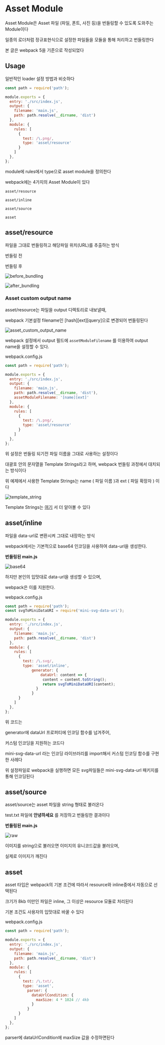 
# Asset Module

Asset Module은 Asset 파일 (파일, 폰트, 사진 등)을 번들링할 수 있도록 도와주는 Module이다

일종의 로더처럼 정규표현식으로 설정한 파일들을 모듈을 통해 처리하고 번들링한다

본 글은 webpack 5을 기준으로 작성되었다

## Usage

일반적인 loader 설정 방법과 비슷하다

```jsx
const path = require('path');

module.exports = {
  entry: './src/index.js',
  output: {
    filename: 'main.js',
    path: path.resolve(__dirname, 'dist')
  },
  module: {
    rules: [
      {
        test: /\.png/,
        type: 'asset/resource'
      }
    ]
  },
};
```

module에 rules에서 type으로 asset module을 정의한다

webpack에는 4가지의 Asset Module이 있다

`asset/resource`

`asset/inline`

`asset/source`

`asset`

## asset/resource

파일을 그대로 번들링하고 해당파일 위치(URL)를 추출하는 방식

번들링 전

번들링 후

![before_bundling](https://user-images.githubusercontent.com/40623433/180764900-780fc3b6-967c-43a9-891a-87ba9825d3d4.png)

![after_bundling](https://user-images.githubusercontent.com/40623433/180765310-25d6e55d-0717-4044-96c3-2a092e6c42b9.png)

### Asset custom output name

asset/resource는 파일을 output 디렉토리로 내보낼때,

webpack 기본설정 filename인 [hash][ext][query]으로 변경되어 번들링된다

![asset_custom_output_name](https://user-images.githubusercontent.com/40623433/180765462-c0e3ed81-2830-4c65-b83c-2b4b881ff883.png)


webpack 설정에서 output 필드에 `assetModuleFilename` 를 이용하여 output name을 설정할 수 있다.

webpack.config.js

```jsx
const path = require('path');

module.exports = {
  entry: './src/index.js',
  output: {
    filename: 'main.js',
    path: path.resolve(__dirname, 'dist'),
    assetModuleFilename: '[name][ext]'
  },
  module: {
    rules: [
      {
        test: /\.png/,
        type: 'asset/resource'
      }
    ]
  },
};
```

 위 설정은 번들링 되기전 파일 이름을 그대로 사용하는 설정이다

대괄호 안의 문자열을 Template Strings라고 하며, webpack 번들링 과정에서 대치되는 방식이다

위 예제에서 사용한 Template Strings는 name ( 파일 이름 )과 ext ( 파일 확장자 ) 이다

![template_string](https://user-images.githubusercontent.com/40623433/180765549-4d115ed9-a11b-41ff-9d0a-4121cb29a965.png)

Template Strings는 [여기](https://webpack.js.org/configuration/output/#template-strings) 서 더 알아볼 수 있다

## asset/inline

파일을 data-url로 변환시켜 그대로 내장하는 방식

webpack에서는 기본적으로 base64 인코딩을 사용하여 data-url을 생성한다.

**번들링된 main.js**

![base64](https://user-images.githubusercontent.com/40623433/180765639-6f9fc7d4-28bc-418c-bdaf-0aa03760e388.png)


하지만 본인의 입맛대로 data-url을 생성할 수 있으며,

webpack은 이를 지원한다.

webpack.config.js

```jsx
const path = require('path');
const svgToMiniDataURI = require('mini-svg-data-uri');

module.exports = {
  entry: './src/index.js',
  output: {
    filename: 'main.js',
    path: path.resolve(__dirname, 'dist')
  },
  module: {
    rules: [
      {
        test: /\.svg/,
        type: 'asset/inline',
		    generator: {
			    dataUrl: content => {
		         content = content.toString();
		         return svgToMiniDataURI(content);
		      }
		    }
      }
    ]
  },
};
```

위 코드는 

generator에 dataUrl 프로퍼티에 인코딩 함수를 넘겨주어,

커스텀 인코딩을 지원하는 코드다

mini-svg-data-url 라는 인코딩 라이브러리를 import해서 커스텀 인코딩 함수를 구현한 사례다

위 설정파일로 webpack을 실행하면 모든 svg파일들은 mini-svg-data-url 패키지를 통해 인코딩된다

## asset/source

asset/source는 asset 파일을 string 형태로 불러온다

test.txt 파일에 **안녕하세요** 를 저장하고 번들링한 결과이다

**번들링된 main.js**

![raw](https://user-images.githubusercontent.com/40623433/180765738-f7624cb4-9c5b-4cde-b919-b60bff1aed93.png)

이미지를 string으로 불러오면 이미지의 유니코드값을 불러오며,

실제로 이미지가 깨진다

## asset

asset 타입은 webpack의 기본 조건에 따라서 resource와 inline중에서 자동으로 선택된다

크기가 8kb 미만인 파일은 inline, 그 이상은 resource 모듈로 처리된다

기본 조건도 사용자의 입맛대로 바꿀 수 있다

webpack.config.js

```jsx
const path = require('path');

module.exports = {
  entry: './src/index.js',
  output: {
    filename: 'main.js',
    path: path.resolve(__dirname, 'dist')
  },
  module: {
    rules: [
      {
        test: /\.txt/,
        type: 'asset',
	      parser: {
	        dataUrlCondition: {
	          maxSize: 4 * 1024 // 4kb
	        }
	      }
      }
    ]
  },
};
```

parser에 dataUrlCondition에 maxSize 값을 수정하면된다